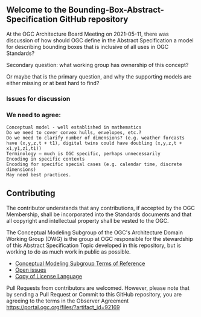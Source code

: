 ## Welcome to the Bounding-Box-Abstract-Specification GitHub repository

At the OGC Architecture Board Meeting on 2021-05-11, there was discussion of how should OGC define in the Abstract Specification a model for describing bounding boxes that is inclusive of all uses in OGC Standards?

Secondary question: what working group has ownership of this concept?

Or maybe that is the primary question, and why the supporting models are either missing or at best hard to find?

### Issues for discussion

### We need to agree:

    Conceptual model - well established in mathematics
    Do we need to cover convex hulls, envelopes, etc.?
    Do we need to clarify number of dimensions? (e.g. weather forcasts have (x,y,z,t + t1), digital twins could have doubling (x,y,z,t + x1,y1,z1,t1))
    Terminology – much is OGC specific, perhaps unnecessarily
    Encoding in specific contexts
    Encoding for specific special cases (e.g. calendar time, discrete dimensions)
    May need best practices.

## Contributing

The contributor understands that any contributions, if accepted by the OGC Membership, shall be incorporated into the Standards documents and that all copyright and intellectual property shall be vested to the OGC.

The Conceptual Modeling Subgroup of the OGC's Architecture Domain Working Group (DWG) is the group at OGC responsible for the stewardship of this Abstract Specification Topic developed in this repository, but is working to do as much work in public as possible.

* [Conceptual Modeling Subgroup Terms of Reference](https://portal.ogc.org/files/?artifact_id=101741)
* [Open issues](https://github.com/opengeospatial/Bounding-Box-Abstract-Specification/issues)
* [Copy of License Language](https://github.com/opengeospatial/Bounding-Box-Abstract-Specification/blob/main/LICENSE)

Pull Requests from contributors are welcomed. However, please note that by sending a Pull Request or Commit to this GitHub repository, you are agreeing to the terms in the Observer Agreement https://portal.ogc.org/files/?artifact_id=92169
